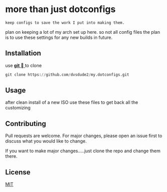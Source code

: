<h1 align="center"><my.dotconfigs></h1>

<p align="center"><project-description></p>

# more than just dotconfigs

    keep configs to save the work I put into making them.
plan on keeping a lot of my arch set up here. so not all config files
the plan is to use these settings for any new builds in future.

## Installation

use [**git**  ](https://git-scm.com/img.png "download git") to clone

```python
git clone https://github.com/dvsdude2/my.dotconfigs.git
```

## Usage

after clean install of a new ISO
use these files to get back all the customizing

## Contributing

Pull requests are welcome. For major changes, please open an issue first to
discuss what you would like to change.

If you want to make major changes.....just clone the repo and change them there.

## License

[MIT](https://choosealicense.com/licenses/mit/)
